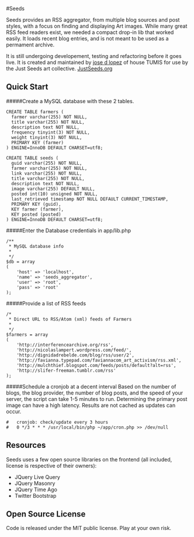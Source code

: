 #Seeds

Seeds provides an RSS aggregator, from multiple blog sources and post styles, with a focus on finding and displaying Art images. While many great RSS feed readers exist, we needed a compact drop-in lib that worked easily. It loads recent blog entries, and is not meant to be used as a permament archive.

It is still undergoing developement, testing and refactoring before it goes live. It is created and maintained by [jose d lopez](http://tumis.com) of house TUMIS for use by the Just Seeds art collective. [JustSeeds.org](http://JustSeeds.org)


## Quick Start
#####Create a MySQL database with these 2 tables.

```
CREATE TABLE farmers (
  farmer varchar(255) NOT NULL,
  title varchar(255) NOT NULL,
  description text NOT NULL,
  frequency tinyint(3) NOT NULL,
  weight tinyint(3) NOT NULL,
  PRIMARY KEY (farmer)
) ENGINE=InnoDB DEFAULT CHARSET=utf8;

CREATE TABLE seeds (
  guid varchar(255) NOT NULL,
  farmer varchar(255) NOT NULL,
  link varchar(255) NOT NULL,
  title varchar(255) NOT NULL,
  description text NOT NULL,
  image varchar(255) DEFAULT NULL,
  posted int(10) unsigned NOT NULL,
  last_retrieved timestamp NOT NULL DEFAULT CURRENT_TIMESTAMP,
  PRIMARY KEY (guid),
  KEY farmer (farmer),
  KEY posted (posted)
) ENGINE=InnoDB DEFAULT CHARSET=utf8;
```

#####Enter the Database credentials in app/lib.php

```
/**
 * MySQL database info
 *
 */
$db = array
(
	'host' => 'localhost',
	'name' => 'seeds_aggregator',
	'user' => 'root',
	'pass' => 'root'
);
```

#####Provide a list of RSS feeds

```
/*
 * Direct URL to RSS/Atom (xml) feeds of Farmers
 *
 */
$farmers = array
(
	'http://interferencearchive.org/rss',
	'http://nicolaslampert.wordpress.com/feed/',
	'http://dignidadrebelde.com/blog/rss/user/2',
	'http://favianna.typepad.com/faviannacom_art_activism/rss.xml',
	'http://mulchthief.blogspot.com/feeds/posts/default?alt=rss',
	'http://slifer-freeman.tumblr.com/rss'
);
```


#####Schedule a cronjob at a decent interval
Based on the number of blogs, the blog provider, the number of blog posts, and the speed of your server, the script can take 1-5 minutes to run. Determining the primary post image can have a high latency. Results are not cached as updates can occur. 

```
#	cronjob: check/update every 3 hours 
#   0 */3 * * * /usr/local/bin/php ~/app/cron.php >> /dev/null
```



## Resources
Seeds uses a few open source libraries on the frontend (all included, license is respective of their owners):

* JQuery Live Query
* JQuery Masonry
* JQuery Time Ago
* Twitter Bootstrap


## Open Source License

Code is released under the MIT public license. Play at your own risk.
